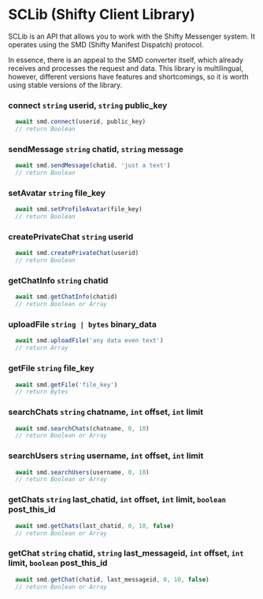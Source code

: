# SCLib (Shifty Client Library)
SCLib is an API that allows you to work with the Shifty Messenger system. It operates using the SMD (Shifty Manifest Dispatch) protocol. 

In essence, there is an appeal to the SMD converter itself, which already receives and processes the request and data. 
This library is multilingual, however, different versions have features and shortcomings, so it is worth using stable versions of the library.

### connect `string` userid, `string` public_key

```js
  await smd.connect(userid, public_key)
  // return Boolean
```

### sendMessage `string` chatid, `string` message

```js
  await smd.sendMessage(chatid, 'just a text')
  // return Boolean
```


### setAvatar `string` file_key

```js
  await smd.setProfileAvatar(file_key)
  // return Boolean
```

### createPrivateChat `string` userid

```js
  await smd.createPrivateChat(userid)
  // return Boolean
```

### getChatInfo `string` chatid

```js
  await smd.getChatInfo(chatid)
  // return Boolean or Array
```

### uploadFile `string | bytes` binary_data

```js
  await smd.uploadFile('any data even text')
  // return Array
```

### getFile `string` file_key

```js
  await smd.getFile('file_key')
  // return Bytes
```

### searchChats `string` chatname, `int` offset, `int` limit

```js
  await smd.searchChats(chatname, 0, 10)
  // return Boolean or Array
```

### searchUsers `string` username, `int` offset, `int` limit

```js
  await smd.searchUsers(username, 0, 10)
  // return Boolean or Array
```

### getChats `string` last_chatid, `int` offset, `int` limit, `boolean` post_this_id 

```js
  await smd.getChats(last_chatid, 0, 10, false)
  // return Boolean or Array
```

### getChat `string` chatid, `string` last_messageid, `int` offset, `int` limit, `boolean` post_this_id 

```js
  await smd.getChat(chatid, last_messageid, 0, 10, false)
  // return Boolean or Array
```
